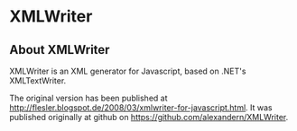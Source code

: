 # XMLWriter

## About XMLWriter

XMLWriter is an XML generator for Javascript, based on .NET's XMLTextWriter.

The original version has been published at http://flesler.blogspot.de/2008/03/xmlwriter-for-javascript.html.
It was published originally at github on https://github.com/alexandern/XMLWriter.

